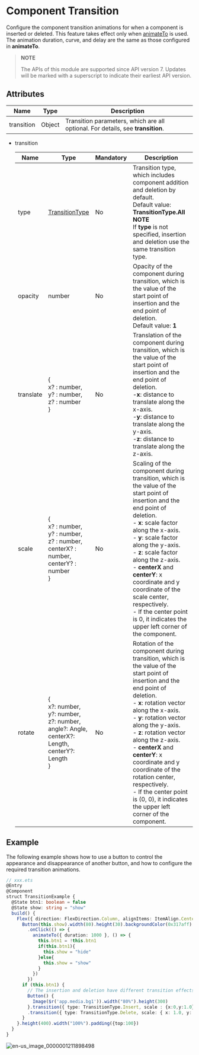 # Component Transition

Configure the component transition animations for when a component is inserted or deleted. This feature takes effect only when [animateTo](ts-explicit-animation.md) is used. The animation duration, curve, and delay are the same as those configured in **animateTo**.

>  **NOTE**
>
>  The APIs of this module are supported since API version 7. Updates will be marked with a superscript to indicate their earliest API version.


## Attributes


| Name| Type| Description|
| -------- | -------- | -------- |
| transition | Object | Transition parameters, which are all optional. For details, see **transition**. |

- transition

  | Name      | Type                                                         | Mandatory | Description                                                  |
  | --------- | ------------------------------------------------------------ | --------- | ------------------------------------------------------------ |
  | type      | [TransitionType](ts-appendix-enums.md#transitiontype)        | No        | Transition type, which includes component addition and deletion by default.<br>Default value: **TransitionType.All**<br>**NOTE**<br>If **type** is not specified, insertion and deletion use the same transition type. |
  | opacity   | number                                                       | No        | Opacity of the component during transition, which is the value of the start point of insertion and the end point of deletion.<br>Default value: **1** |
  | translate | {<br>x? : number,<br>y? : number,<br>z? : number<br>}        | No        | Translation of the component during transition, which is the value of the start point of insertion and the end point of deletion.<br>-**x**: distance to translate along the x-axis.<br>-**y**: distance to translate along the y-axis.<br>-**z**: distance to translate along the z-axis. |
  | scale     | {<br>x? : number,<br>y? : number,<br>z? : number,<br>centerX? : number,<br>centerY? : number<br>} | No        | Scaling of the component during transition, which is the value of the start point of insertion and the end point of deletion.<br>- **x**: scale factor along the x-axis.<br>- **y**: scale factor along the y-axis.<br>- **z**: scale factor along the z-axis.<br>- **centerX** and **centerY**: x coordinate and y coordinate of the scale center, respectively.<br>- If the center point is 0, it indicates the upper left corner of the component.<br> |
  | rotate    | {<br>x?: number,<br>y?: number,<br>z?: number,<br>angle?: Angle,<br>centerX?: Length,<br>centerY?: Length<br>} | No        | Rotation of the component during transition, which is the value of the start point of insertion and the end point of deletion.<br>- **x**: rotation vector along the x-axis.<br>- **y**: rotation vector along the y-axis.<br>- **z**: rotation vector along the z-axis.<br>- **centerX** and **centerY**: x coordinate and y coordinate of the rotation center, respectively.<br>- If the center point is (0, 0), it indicates the upper left corner of the component. |


## Example

The following example shows how to use a button to control the appearance and disappearance of another button, and how to configure the required transition animations.

```ts
// xxx.ets
@Entry
@Component
struct TransitionExample {
  @State btn1: boolean = false
  @State show: string = "show"
  build() {
    Flex({ direction: FlexDirection.Column, alignItems: ItemAlign.Center,}) {
      Button(this.show).width(80).height(30).backgroundColor(0x317aff).margin({bottom:50})
        .onClick(() => {
          animateTo({ duration: 1000 }, () => {
            this.btn1 = !this.btn1
            if(this.btn1){
              this.show = "hide"
            }else{
              this.show = "show"
            }
          })
        })
      if (this.btn1) {
        // The insertion and deletion have different transition effects.
        Button() {
          Image($r('app.media.bg1')).width("80%").height(300)
        }.transition({ type: TransitionType.Insert, scale : {x:0,y:1.0} })
        .transition({ type: TransitionType.Delete, scale: { x: 1.0, y: 0.0 } })
      }
    }.height(400).width("100%").padding({top:100})
  }
}
```

![en-us_image_0000001211898498](figures/en-us_image_0000001211898498.gif)
